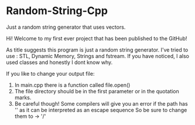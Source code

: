 # Random-String-Cpp
Just a random string generator that uses vectors.

Hi! Welcome to my first ever project that has been published to the GitHub!

As title suggests this program is just a random string generator.
I've tried to use :  STL, Dynamic Memory, Strings and fstream.
If you have noticed, I also used classes and honestly I dont know why.

If you like to change your output file:
  1. In main.cpp there is a function called file.open()
  2. The file directory should be in the first parameter or in the quotation marks.
  3. Be careful though! Some compilers will give you an error if the path has '\' as it can be interpreted as an escape sequence
    So be sure to change them to -> '/'
      
